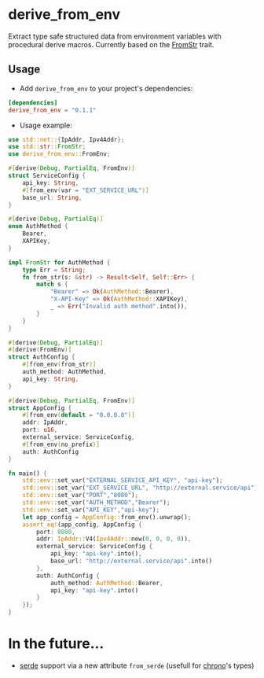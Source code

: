 # derive_from_env
Extract type safe structured data from environment variables with procedural derive macros. Currently based on the [FromStr](https://doc.rust-lang.org/std/str/trait.FromStr.html) trait. 

## Usage
- Add `derive_from_env` to your project's dependencies:
```toml
[dependencies]
derive_from_env = "0.1.1"
```
- Usage example:
```rust	
use std::net::{IpAddr, Ipv4Addr};
use std::str::FromStr;
use derive_from_env::FromEnv;

#[derive(Debug, PartialEq, FromEnv)]
struct ServiceConfig {
    api_key: String,
    #[from_env(var = "EXT_SERVICE_URL")]
    base_url: String,
}

#[derive(Debug, PartialEq)]
enum AuthMethod {
    Bearer,
    XAPIKey,
}

impl FromStr for AuthMethod {
    type Err = String;
    fn from_str(s: &str) -> Result<Self, Self::Err> {
        match s {
            "Bearer" => Ok(AuthMethod::Bearer),
            "X-API-Key" => Ok(AuthMethod::XAPIKey),
            _ => Err("Invalid auth method".into()),
        }
    }
}

#[derive(Debug, PartialEq)]
#[derive(FromEnv)]
struct AuthConfig {
    #[from_env(from_str)]
    auth_method: AuthMethod,
    api_key: String,
}

#[derive(Debug, PartialEq, FromEnv)]
struct AppConfig {
    #[from_env(default = "0.0.0.0")]
    addr: IpAddr,
    port: u16,
    external_service: ServiceConfig,
    #[from_env(no_prefix)]
    auth: AuthConfig 
}

fn main() {
    std::env::set_var("EXTERNAL_SERVICE_API_KEY", "api-key");
    std::env::set_var("EXT_SERVICE_URL", "http://external.service/api");
    std::env::set_var("PORT","8080");
    std::env::set_var("AUTH_METHOD","Bearer");
    std::env::set_var("API_KEY","api-key");
    let app_config = AppConfig::from_env().unwrap();
    assert_eq!(app_config, AppConfig {
        port: 8080,
        addr: IpAddr::V4(Ipv4Addr::new(0, 0, 0, 0)),
        external_service: ServiceConfig {
            api_key: "api-key".into(),
            base_url: "http://external.service/api".into() 
        },
        auth: AuthConfig {
            auth_method: AuthMethod::Bearer,
            api_key: "api-key".into()
        }
    });
}
```

# In the future...
- [serde](https://crates.io/crates/serde) support via a new attribute `from_serde` (usefull for [chrono](https://crates.io/crates/chrono)'s types)

